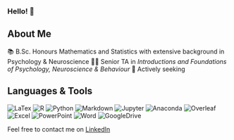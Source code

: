 ### Hello! :wave:

## About Me

:books: B.Sc. Honours Mathematics and Statistics with extensive background in Psychology & Neuroscience
:woman_technologist: Senior TA in _Introductions and Foundations of Psychology, Neuroscience & Behaviour_
:telescope: Actively seeking 

## Languages & Tools

![LaTex](https://img.shields.io/badge/-LaTex-008080?logo=latex&logoColor=white)
![R](https://img.shields.io/badge/-R-276DC3?logo=r&logoColor=white)
![Python](https://img.shields.io/badge/-Python-3776AB?logo=python&logoColor=white)
![Markdown](https://img.shields.io/badge/-Markdown-000000?logo=markdown&logoColor=white)
![Jupyter](https://img.shields.io/badge/-Jupyter-F37626?logo=jupyter&logoColor=white)
![Anaconda](https://img.shields.io/badge/-Anaconda-44A833?logo=anaconda&logoColor=white)
![Overleaf](https://img.shields.io/badge/-Overleaf-47A141?logo=overleaf&logoColor=white)
![Excel](https://img.shields.io/badge/-Excel-217346?logo=microsoftexcel&logoColor=white)
![PowerPoint](https://img.shields.io/badge/-PowerPoint-B7472A?logo=microsoftpowerpoint&logoColor=white)
![Word](https://img.shields.io/badge/-Word-2B579A?logo=microsoftword&logoColor=white)
![GoogleDrive](https://img.shields.io/badge/-GoogleDrive-4285F4?logo=googledrive&logoColor=white)



Feel free to contact me on [LinkedIn](https://www.linkedin.com/in/gheeda-mourtada-bb774b214/)
